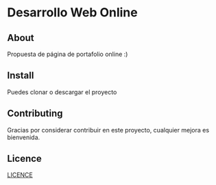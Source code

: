 # Desarrollo Web Online

## About 
Propuesta de página de portafolio online :)

## Install
Puedes clonar o descargar el proyecto 

## Contributing
Gracias por considerar contribuir en este proyecto, cualquier mejora es bienvenida. 

## Licence 
[LICENCE](https://github.com/jcmexdev/desarrollo-web-online/edit/master/README.md)
